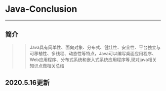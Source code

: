 # Java-Conclusion  
---
简介
----
>>  Java具有简单性、面向对象、分布式、健壮性、安全性、平台独立与可移植性、多线程、动态性等特点，Java可以编写桌面应用程序、Web应用程序、分布式系统和嵌入式系统应用程序等,现对java相关知识点做相关总结 
    

2020.5.16更新
------
